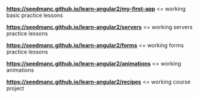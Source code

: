 **https://seedmanc.github.io/learn-angular2/my-first-app** <= working basic practice lessons

**https://seedmanc.github.io/learn-angular2/servers** <= working servers practice lessons

**https://seedmanc.github.io/learn-angular2/forms** <= working forms practice lessons

**https://seedmanc.github.io/learn-angular2/animations** <= working animations

**https://seedmanc.github.io/learn-angular2/recipes** <= working course project
